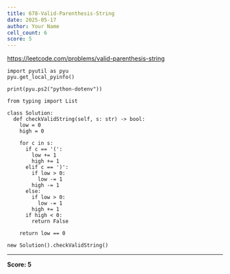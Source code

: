 ```yaml
---
title: 678-Valid-Parenthesis-String
date: 2025-05-17
author: Your Name
cell_count: 6
score: 5
---
```


https://leetcode.com/problems/valid-parenthesis-string


```
import pyutil as pyu
pyu.get_local_pyinfo()
```


```
print(pyu.ps2("python-dotenv"))
```


```
from typing import List
```


```
class Solution:
  def checkValidString(self, s: str) -> bool:
    low = 0
    high = 0

    for c in s:
      if c == '(':
        low += 1
        high += 1
      elif c == ')':
        if low > 0:
          low -= 1
        high -= 1
      else:
        if low > 0:
          low -= 1
        high += 1
      if high < 0:
        return False

    return low == 0
```


```
new Solution().checkValidString()
```


---
**Score: 5**